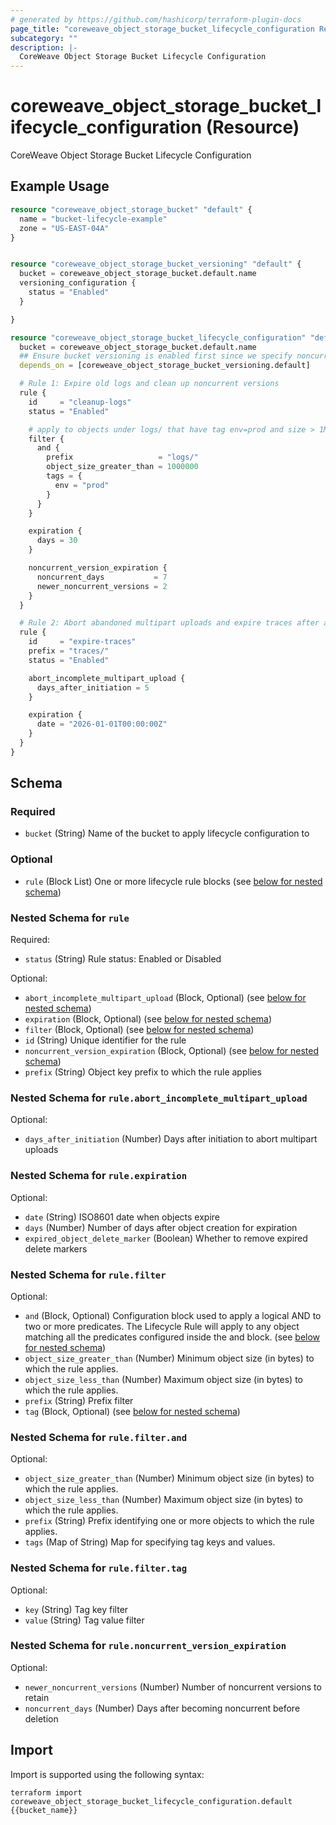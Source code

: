```yaml
---
# generated by https://github.com/hashicorp/terraform-plugin-docs
page_title: "coreweave_object_storage_bucket_lifecycle_configuration Resource - coreweave"
subcategory: ""
description: |-
  CoreWeave Object Storage Bucket Lifecycle Configuration
---
```


# coreweave_object_storage_bucket_lifecycle_configuration (Resource)

CoreWeave Object Storage Bucket Lifecycle Configuration

## Example Usage

```terraform
resource "coreweave_object_storage_bucket" "default" {
  name = "bucket-lifecycle-example"
  zone = "US-EAST-04A"
}


resource "coreweave_object_storage_bucket_versioning" "default" {
  bucket = coreweave_object_storage_bucket.default.name
  versioning_configuration {
    status = "Enabled"
  }

}

resource "coreweave_object_storage_bucket_lifecycle_configuration" "default" {
  bucket = coreweave_object_storage_bucket.default.name
  ## Ensure bucket versioning is enabled first since we specify noncurrent_version_expiration
  depends_on = [coreweave_object_storage_bucket_versioning.default]

  # Rule 1: Expire old logs and clean up noncurrent versions
  rule {
    id     = "cleanup-logs"
    status = "Enabled"

    # apply to objects under logs/ that have tag env=prod and size > 1MB
    filter {
      and {
        prefix                   = "logs/"
        object_size_greater_than = 1000000
        tags = {
          env = "prod"
        }
      }
    }

    expiration {
      days = 30
    }

    noncurrent_version_expiration {
      noncurrent_days           = 7
      newer_noncurrent_versions = 2
    }
  }

  # Rule 2: Abort abandoned multipart uploads and expire traces after a fixed date
  rule {
    id     = "expire-traces"
    prefix = "traces/"
    status = "Enabled"

    abort_incomplete_multipart_upload {
      days_after_initiation = 5
    }

    expiration {
      date = "2026-01-01T00:00:00Z"
    }
  }
}
```

<!-- schema generated by tfplugindocs -->
## Schema

### Required

- `bucket` (String) Name of the bucket to apply lifecycle configuration to

### Optional

- `rule` (Block List) One or more lifecycle rule blocks (see [below for nested schema](#nestedblock--rule))

<a id="nestedblock--rule"></a>
### Nested Schema for `rule`

Required:

- `status` (String) Rule status: Enabled or Disabled

Optional:

- `abort_incomplete_multipart_upload` (Block, Optional) (see [below for nested schema](#nestedblock--rule--abort_incomplete_multipart_upload))
- `expiration` (Block, Optional) (see [below for nested schema](#nestedblock--rule--expiration))
- `filter` (Block, Optional) (see [below for nested schema](#nestedblock--rule--filter))
- `id` (String) Unique identifier for the rule
- `noncurrent_version_expiration` (Block, Optional) (see [below for nested schema](#nestedblock--rule--noncurrent_version_expiration))
- `prefix` (String) Object key prefix to which the rule applies

<a id="nestedblock--rule--abort_incomplete_multipart_upload"></a>
### Nested Schema for `rule.abort_incomplete_multipart_upload`

Optional:

- `days_after_initiation` (Number) Days after initiation to abort multipart uploads


<a id="nestedblock--rule--expiration"></a>
### Nested Schema for `rule.expiration`

Optional:

- `date` (String) ISO8601 date when objects expire
- `days` (Number) Number of days after object creation for expiration
- `expired_object_delete_marker` (Boolean) Whether to remove expired delete markers


<a id="nestedblock--rule--filter"></a>
### Nested Schema for `rule.filter`

Optional:

- `and` (Block, Optional) Configuration block used to apply a logical AND to two or more predicates. The Lifecycle Rule will apply to any object matching all the predicates configured inside the and block. (see [below for nested schema](#nestedblock--rule--filter--and))
- `object_size_greater_than` (Number) Minimum object size (in bytes) to which the rule applies.
- `object_size_less_than` (Number) Maximum object size (in bytes) to which the rule applies.
- `prefix` (String) Prefix filter
- `tag` (Block, Optional) (see [below for nested schema](#nestedblock--rule--filter--tag))

<a id="nestedblock--rule--filter--and"></a>
### Nested Schema for `rule.filter.and`

Optional:

- `object_size_greater_than` (Number) Minimum object size (in bytes) to which the rule applies.
- `object_size_less_than` (Number) Maximum object size (in bytes) to which the rule applies.
- `prefix` (String) Prefix identifying one or more objects to which the rule applies.
- `tags` (Map of String) Map for specifying tag keys and values.


<a id="nestedblock--rule--filter--tag"></a>
### Nested Schema for `rule.filter.tag`

Optional:

- `key` (String) Tag key filter
- `value` (String) Tag value filter



<a id="nestedblock--rule--noncurrent_version_expiration"></a>
### Nested Schema for `rule.noncurrent_version_expiration`

Optional:

- `newer_noncurrent_versions` (Number) Number of noncurrent versions to retain
- `noncurrent_days` (Number) Days after becoming noncurrent before deletion

## Import

Import is supported using the following syntax:

```shell
terraform import coreweave_object_storage_bucket_lifecycle_configuration.default {{bucket_name}}
```
